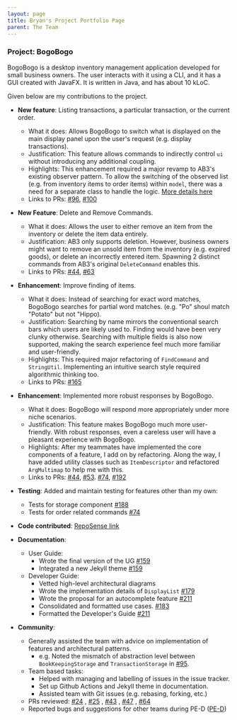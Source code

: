 ```yaml
---
layout: page 
title: Bryan's Project Portfolio Page
parent: The Team
---
```


### Project: BogoBogo

BogoBogo is a desktop inventory management application developed for small business owners. The user
interacts with it using a CLI, and it has a GUI created with JavaFX. It is written in Java, and has about 10 kLoC.

Given below are my contributions to the project.

* **New feature**: Listing transactions, a particular transaction, or the current order.
    * What it does: Allows BogoBogo to switch what is displayed on the main display panel upon the user's request (e.g. display transactions).
    * Justification: This feature allows commands to indirectly control `ui` without introducing any additional coupling.
    * Highlights: This enhancement required a major revamp to AB3's existing observer pattern.
      To allow the switching of the observed list (e.g. from inventory items to order items) within `model`, there was a need for a separate class to handle the logic. [More details here](https://ay2122s1-cs2103-f10-2.github.io/tp/DeveloperGuide.html#controlling-the-display-panel-in-ui)
    * Links to PRs: [\#96](https://github.com/AY2122S1-CS2103-F10-2/tp/pull/96), [\#100](https://github.com/AY2122S1-CS2103-F10-2/tp/pull/100)

* **New Feature**: Delete and Remove Commands.
    * What it does: Allows the user to either remove an item from the inventory or delete the item data entirely.
    * Justification: AB3 only supports deletion. However, business owners might want to remove an unsold item
      from the inventory (e.g. expired goods), or delete an incorrectly entered item. Spawning 2 distinct commands from AB3's
      original `DeleteCommand` enables this.
    * Links to PRs: [\#44](https://github.com/AY2122S1-CS2103-F10-2/tp/pull/44), [\#63](https://github.com/AY2122S1-CS2103-F10-2/tp/pull/63)

* **Enhancement**: Improve finding of items.
    * What it does: Instead of searching for exact word matches, BogoBogo searches for partial word matches. (e.g. "Po" shoul match "Potato" but not "Hippo).
    * Justification: Searching by name mirrors the conventional search bars which users are likely used to. Finding would have been very clunky otherwise.
      Searching with multiple fields is also now supported, making the search experience feel much more familiar and user-friendly.
    * Highlights: This required major refactoring of `FindCommand` and `StringUtil`. Implementing an intuitive search style required algorithmic thinking too.
    * Links to PRs: [\#165](https://github.com/AY2122S1-CS2103-F10-2/tp/pull/165)

* **Enhancement**: Implemented more robust responses by BogoBogo.
    * What it does: BogoBogo will respond more appropriately under more niche scenarios.
    * Justification: This feature makes BogoBogo much more user-friendly. With robust responses, even a careless user will have a pleasant experience with BogoBogo.
    * Highlights: After my teammates have implemented the core components of a feature, I add on by refactoring. Along the way, I have added utility classes such as `ItemDescriptor` and refactored `ArgMultimap` to help me with this.
    * Links to PRs: [\#44](https://github.com/AY2122S1-CS2103-F10-2/tp/pull/44), [\#53](https://github.com/AY2122S1-CS2103-F10-2/tp/pull/53). [\#74](https://github.com/AY2122S1-CS2103-F10-2/tp/pull/74), [\#192](https://github.com/AY2122S1-CS2103-F10-2/tp/pull/192)

* **Testing**: Added and maintain testing for features other than my own:
    * Tests for storage component [\#188](https://github.com/AY2122S1-CS2103-F10-2/tp/pull/188)
    * Tests for order related commands [\#74](https://github.com/AY2122S1-CS2103-F10-2/tp/pull/74)
    
* **Code
  contributed**: [RepoSense link](https://nus-cs2103-ay2122s1.github.io/tp-dashboard/?search=&sort=groupTitle&sortWithin=title&timeframe=commit&mergegroup=&groupSelect=groupByRepos&breakdown=true&checkedFileTypes=docs~functional-code~test-code~other&since=2021-09-17&tabOpen=true&tabType=authorship&tabAuthor=bryanwee023&tabRepo=AY2122S1-CS2103-F10-2%2Ftp%5Bmaster%5D&authorshipIsMergeGroup=false&authorshipFileTypes=docs~functional-code~test-code&authorshipIsBinaryFileTypeChecked=false)

* **Documentation**:
    * User Guide:
      * Wrote the final version of the UG [\#159](https://github.com/AY2122S1-CS2103-F10-2/tp/pull/159)
      * Integrated a new Jekyll theme [\#159](https://github.com/AY2122S1-CS2103-F10-2/tp/pull/159)
    * Developer Guide:
      * Vetted high-level architectural diagrams
      * Wrote the implementation details of `DisplayList` [\#179](https://github.com/AY2122S1-CS2103-F10-2/tp/pull/76)
      * Wrote the proposal for an autocomplete feature [\#211](https://github.com/AY2122S1-CS2103-F10-2/tp/pull/211)
      * Consolidated and formatted use cases. [\#183](https://github.com/AY2122S1-CS2103-F10-2/tp/pull/183)
      * Formatted the Developer's Guide [\#211](https://github.com/AY2122S1-CS2103-F10-2/tp/pull/211)

* **Community**:
    * Generally assisted the team with advice on implementation of features and architectural patterns. 
      * e.g. Noted the mismatch of abstraction level between `BookKeepingStorage` and `TransactionStorage` in [\#95](https://github.com/AY2122S1-CS2103-F10-2/tp/pull/95).
    * Team based tasks: 
      * Helped with managing and labelling of issues in the issue tracker.
      * Set up Github Actions and Jekyll theme in documentation.
      * Assisted team with Git issues (e.g. rebasing, forking, etc.)
    * PRs reviewed: [\#24](https://github.com/AY2122S1-CS2103-F10-2/tp/pull/24)
      , [\#25](https://github.com/AY2122S1-CS2103-F10-2/tp/pull/25)
      , [\#43](https://github.com/AY2122S1-CS2103-F10-2/tp/pull/43)
      , [\#47](https://github.com/AY2122S1-CS2103-F10-2/tp/pull/47)
      , [\#64](https://github.com/AY2122S1-CS2103-F10-2/tp/pull/64)
    * Reported bugs and suggestions for other teams during PE-D ([PE-D](https://github.com/bryanwee023/ped/issues))
